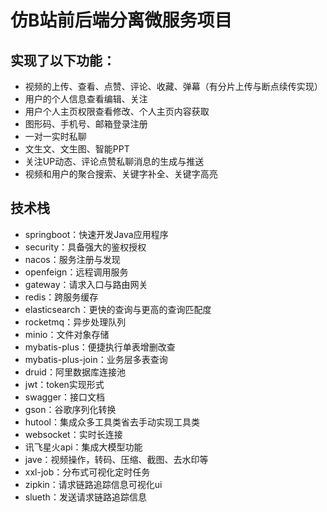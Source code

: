 # 仿B站前后端分离微服务项目

## 实现了以下功能：
- 视频的上传、查看、点赞、评论、收藏、弹幕（有分片上传与断点续传实现）
- 用户的个人信息查看编辑、关注
- 用户个人主页权限查看修改、个人主页内容获取
- 图形码、手机号、邮箱登录注册
- 一对一实时私聊
- 文生文、文生图、智能PPT
- 关注UP动态、评论点赞私聊消息的生成与推送
- 视频和用户的聚合搜索、关键字补全、关键字高亮



## 技术栈
- springboot：快速开发Java应用程序
- security：具备强大的鉴权授权
- nacos：服务注册与发现
- openfeign：远程调用服务
- gateway：请求入口与路由网关
- redis：跨服务缓存
- elasticsearch：更快的查询与更高的查询匹配度
- rocketmq：异步处理队列
- minio：文件对象存储
- mybatis-plus：便捷执行单表增删改查
- mybatis-plus-join：业务层多表查询
- druid：阿里数据库连接池
- jwt：token实现形式
- swagger：接口文档
- gson：谷歌序列化转换
- hutool：集成众多工具类省去手动实现工具类
- websocket：实时长连接
- 讯飞星火api：集成大模型功能
- jave：视频操作，转码、压缩、截图、去水印等
- xxl-job：分布式可视化定时任务
- zipkin：请求链路追踪信息可视化ui
- slueth：发送请求链路追踪信息

